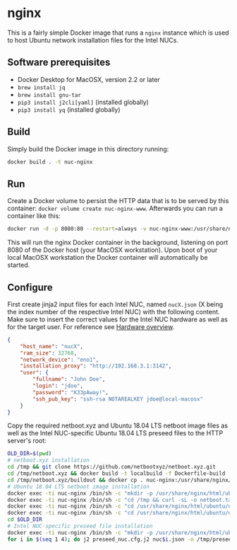 # nginx

This is a fairly simple Docker image that runs a `nginx` instance
which is used to host Ubuntu network installation files for the Intel NUCs.

## Software prerequisites

- Docker Desktop for MacOSX, version 2.2 or later
- `brew install jq`
- `brew install gnu-tar`
- `pip3 install j2cli[yaml]` (installed globally)
- `pip3 install yq` (installed globally)

## Build

Simply build the Docker image in this directory running:

```bash
docker build . -t nuc-nginx
```

## Run

Create a Docker volume to persist the HTTP data that is to be served by this container: `docker volume create nuc-nginx-www`.
Afterwards you can run a container like this:

```bash
docker run -d -p 8080:80 --restart=always -v nuc-nginx-www:/usr/share/nginx/html --name nuc-nginx nuc-nginx
```

This will run the nginx Docker container in the background, listening on port 8080 of the Docker host (your MacOSX workstation). Upon boot of your local MacOSX workstation the Docker container will automatically be started.

## Configure

First create jinja2 input files for each Intel NUC, named `nucX.json` (X being the index number of the respective Intel NUC) with the following content. Make sure to insert the correct values for the Intel NUC hardware as well as for the target user. For reference see [Hardware overview](../../../../../README.md).

```json
{
    "host_name": "nucX",
    "ram_size": 32768,
    "network_device": "eno1",
    "installation_proxy": "http://192.168.3.1:3142",
    "user": {
        "fullname": "John Doe",
        "login": "jdoe",
        "password": "K33pAway!",
        "ssh_pub_key": "ssh-rsa NOTAREALKEY jdoe@local-macosx"
    }
}
```

Copy the required netboot.xyz and Ubuntu 18.04 LTS netboot image files as well as the Intel NUC-specific Ubuntu 18.04 LTS preseed files to the HTTP server's root:

```bash
OLD_DIR=$(pwd)
# netboot.xyz installation
cd /tmp && git clone https://github.com/netbootxyz/netboot.xyz.git
cd /tmp/netboot.xyz && docker build -t localbuild -f Dockerfile-build . && docker run --rm -it -v /tmp/netboot.xyz:/buildout localbuild
cd /tmp/netboot.xyz/buildout && docker cp . nuc-nginx:/usr/share/nginx/html
# Ubuntu 18.04 LTS netboot image installation
docker exec -ti nuc-nginx /bin/sh -c "mkdir -p /usr/share/nginx/html/ubuntu/dists/bionic-updates/main/installer-amd64/current/images/netboot/xen"
docker exec -ti nuc-nginx /bin/sh -c "cd /tmp && curl -sL -o netboot.tar.gz http://archive.ubuntu.com/ubuntu/dists/bionic-updates/main/installer-amd64/current/images/netboot/netboot.tar.gz && cd /usr/share/nginx/html/ubuntu/dists/bionic-updates/main/installer-amd64/current/images/netboot && tar -zxf /tmp/netboot.tar.gz"
docker exec -ti nuc-nginx /bin/sh -c "cd /usr/share/nginx/html/ubuntu/dists/bionic-updates/main/installer-amd64/current/images/netboot && curl -sL -o mini.iso http://archive.ubuntu.com/ubuntu/dists/bionic-updates/main/installer-amd64/current/images/netboot/mini.iso && curl -sL -o boot.img.gz http://archive.ubuntu.com/ubuntu/dists/bionic-updates/main/installer-amd64/current/images/netboot/boot.img.gz"
docker exec -ti nuc-nginx /bin/sh -c "cd /usr/share/nginx/html/ubuntu/dists/bionic-updates/main/installer-amd64/current/images/netboot/xen && curl -sL -o initrd.gz http://archive.ubuntu.com/ubuntu/dists/bionic-updates/main/installer-amd64/current/images/netboot/xen/initrd.gz && curl -sL -o vmlinuz http://archive.ubuntu.com/ubuntu/dists/bionic-updates/main/installer-amd64/current/images/netboot/xen/vmlinuz && curl -sL -o xm-debian.cfg http://archive.ubuntu.com/ubuntu/dists/bionic-updates/main/installer-amd64/current/images/netboot/xen/xm-debian.cfg"
cd $OLD_DIR
# Intel NUC-specific preseed file installation
docker exec -ti nuc-nginx /bin/sh -c "mkdir -p /usr/share/nginx/html/ubuntu/preseed"
for i in $(seq 1 4); do j2 preseed_nuc.cfg.j2 nuc$i.json -o /tmp/preseed_nuc$i.cfg && docker cp /tmp/preseed_nuc$i.cfg nuc-nginx:/usr/share/nginx/html/ubuntu/preseed && rm -f /tmp/preseed$i.cfg; done;
```

